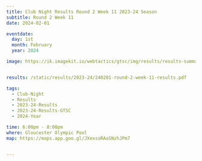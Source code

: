```yaml
---
title: Club Night Results Round 2 Week 11 2023-24 Season
subtitle: Round 2 Week 11
date: 2024-02-01

eventdate:
  day: 1st
  month: February
  year: 2024

image: https://ik.imagekit.io/webtactics/gtsc/img/results/results-summary-11.jpg


results: /static/results/2023-24/240201-round-2-week-11-results.pdf

tags:
  - Club-Night
  - Results
  - 2023-24-Results
  - 2023-24-Results-GTSC
  - 2024-Year

time: 6:00pm - 8:00pm
where: Gloucester Olympic Pool
map: https://maps.app.goo.gl/JXexsoRAoSNzhJPm7


---
```





